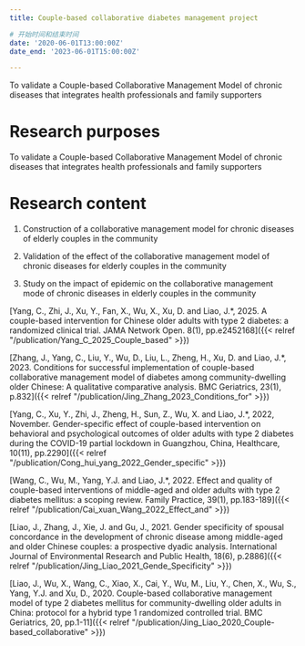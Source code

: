 ```yaml
---
title: Couple-based collaborative diabetes management project

# 开始时间和结束时间
date: '2020-06-01T13:00:00Z'
date_end: '2023-06-01T15:00:00Z'

---
```

To validate a Couple-based Collaborative Management Model of chronic diseases that integrates health professionals and family supporters
<!--more-->

# Research purposes
To validate a Couple-based Collaborative Management Model of chronic diseases that integrates health professionals and family supporters
# Research content
1. Construction of a collaborative management model for chronic diseases of elderly couples in the community
2. Validation of the effect of the collaborative management model of chronic diseases for elderly couples in the community

3. Study on the impact of epidemic on the collaborative management mode of chronic diseases in elderly couples in the community


[Yang, C., Zhi, J., Xu, Y., Fan, X., Wu, X., Xu, D. and Liao, J.*, 2025. A couple-based intervention for Chinese older adults with type 2 diabetes: a randomized clinical trial. JAMA Network Open. 8(1), pp.e2452168]({{< relref "/publication/Yang_C_2025_Couple_based" >}})

[Zhang, J., Yang, C., Liu, Y., Wu, D., Liu, L., Zheng, H., Xu, D. and Liao, J.*, 2023. Conditions for successful implementation of couple-based collaborative management model of diabetes among community-dwelling older Chinese: A qualitative comparative analysis. BMC Geriatrics, 23(1), p.832]({{< relref "/publication/Jing_Zhang_2023_Conditions_for" >}})

[Yang, C., Xu, Y., Zhi, J., Zheng, H., Sun, Z., Wu, X. and Liao, J.*, 2022, November. Gender-specific effect of couple-based intervention on behavioral and psychological outcomes of older adults with type 2 diabetes during the COVID-19 partial lockdown in Guangzhou, China, Healthcare, 10(11), pp.2290]({{< relref "/publication/Cong_hui_yang_2022_Gender_specific" >}})

[Wang, C., Wu, M., Yang, Y.J. and Liao, J.*, 2022. Effect and quality of couple-based interventions of middle-aged and older adults with type 2 diabetes mellitus: a scoping review. Family Practice, 39(1), pp.183-189]({{< relref "/publication/Cai_xuan_Wang_2022_Effect_and" >}})

[Liao, J., Zhang, J., Xie, J. and Gu, J., 2021. Gender specificity of spousal concordance in the development of chronic disease among middle-aged and older Chinese couples: a prospective dyadic analysis. International Journal of Environmental Research and Public Health, 18(6), p.2886]({{< relref "/publication/Jing_Liao_2021_Gende_Specificity" >}})

[Liao, J., Wu, X., Wang, C., Xiao, X., Cai, Y., Wu, M., Liu, Y., Chen, X., Wu, S., Yang, Y.J. and Xu, D., 2020. Couple-based collaborative management model of type 2 diabetes mellitus for community-dwelling older adults in China: protocol for a hybrid type 1 randomized controlled trial. BMC Geriatrics, 20, pp.1-11]({{< relref "/publication/Jing_Liao_2020_Couple-based_collaborative" >}})
